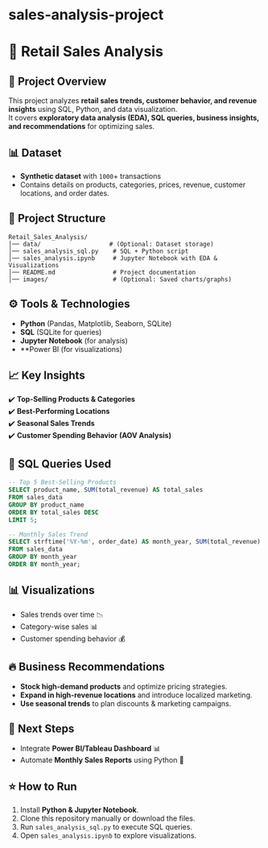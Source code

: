 # sales-analysis-project
# 🛒 Retail Sales Analysis

## 📌 Project Overview
This project analyzes **retail sales trends, customer behavior, and revenue insights** using SQL, Python, and data visualization.  
It covers **exploratory data analysis (EDA), SQL queries, business insights, and recommendations** for optimizing sales.

## 📊 Dataset
- **Synthetic dataset** with `1000`+ transactions
- Contains details on products, categories, prices, revenue, customer locations, and order dates.

## 📂 Project Structure
```
Retail_Sales_Analysis/
│── data/                   # (Optional: Dataset storage)
│── sales_analysis_sql.py    # SQL + Python script
│── sales_analysis.ipynb     # Jupyter Notebook with EDA & Visualizations
│── README.md                # Project documentation
│── images/                  # (Optional: Saved charts/graphs)
```

## ⚙️ Tools & Technologies
- **Python** (Pandas, Matplotlib, Seaborn, SQLite)
- **SQL** (SQLite for queries)
- **Jupyter Notebook** (for analysis)
- **Power BI (for visualizations)

## 📈 Key Insights
✔️ **Top-Selling Products & Categories**  
✔️ **Best-Performing Locations**  
✔️ **Seasonal Sales Trends**  
✔️ **Customer Spending Behavior (AOV Analysis)**  

## 📌 SQL Queries Used
```sql
-- Top 5 Best-Selling Products
SELECT product_name, SUM(total_revenue) AS total_sales
FROM sales_data
GROUP BY product_name
ORDER BY total_sales DESC
LIMIT 5;
```
```sql
-- Monthly Sales Trend
SELECT strftime('%Y-%m', order_date) AS month_year, SUM(total_revenue) AS total_sales
FROM sales_data
GROUP BY month_year
ORDER BY month_year;
```

## 📊 Visualizations
- Sales trends over time 📉
- Category-wise sales 📊
- Customer spending behavior 💰

## 🔥 Business Recommendations
- **Stock high-demand products** and optimize pricing strategies.
- **Expand in high-revenue locations** and introduce localized marketing.
- **Use seasonal trends** to plan discounts & marketing campaigns.

## 🚀 Next Steps
- Integrate **Power BI/Tableau Dashboard** 📊
- Automate **Monthly Sales Reports** using Python 📑

## ⭐ How to Run
1. Install **Python & Jupyter Notebook**.
2. Clone this repository manually or download the files.
3. Run `sales_analysis_sql.py` to execute SQL queries.
4. Open `sales_analysis.ipynb` to explore visualizations.

